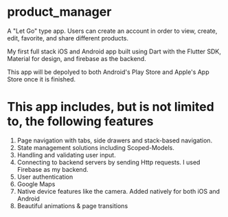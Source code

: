 # product_manager

A "Let Go" type app. Users can create an account in order to view, create, edit, favorite, and share different products.

My first full stack iOS and Android app built using Dart with the Flutter SDK, Material for design, and firebase as the backend.

This app will be depolyed to both Android's Play Store and Apple's App Store once it is finished. 

# This app includes, but is not limited to, the following features

1. Page navigation with tabs, side drawers and stack-based navigation.
2. State management solutions including Scoped-Models.
7. Handling and validating user input.
8. Connecting to backend servers by sending Http requests. I used Firebase as my backend.
9. User authentication
10. Google Maps
11. Native device features like the camera. Added natively for both iOS and Android
12. Beautiful animations & page transitions
